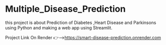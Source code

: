 # Multiple_Disease_Prediction
this project is about Prediction of Diabetes ,Heart Disease and Parkinsons using Python and making a web app using Streamlit.

Project Link On Render 👉-->https://smart-disease-prediction.onrender.com

